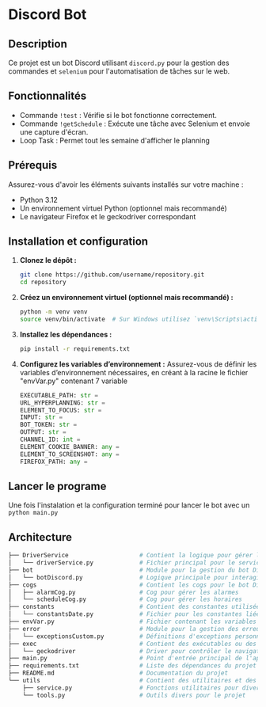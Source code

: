 # Discord Bot

## Description

Ce projet est un bot Discord utilisant `discord.py` pour la gestion des commandes et `selenium` pour l'automatisation de tâches sur le web.

## Fonctionnalités

- Commande `!test` : Vérifie si le bot fonctionne correctement.
- Commande `!getSchedule` : Exécute une tâche avec Selenium et envoie une capture d'écran.
- Loop Task : Permet tout les semaine d'afficher le planning

## Prérequis

Assurez-vous d'avoir les éléments suivants installés sur votre machine :
- Python 3.12
- Un environnement virtuel Python (optionnel mais recommandé)
- Le navigateur Firefox et le geckodriver correspondant

## Installation et configuration

1. **Clonez le dépôt :**

   ```bash
   git clone https://github.com/username/repository.git
   cd repository
   ```


2. **Créez un environnement virtuel (optionnel mais recommandé) :**
   ```bash
   python -m venv venv
   source venv/bin/activate  # Sur Windows utilisez `venv\Scripts\activate`
   ```

3. **Installez les dépendances :**
   ```bash
   pip install -r requirements.txt
   ```
    
4. **Configurez les variables d’environnement :**
Assurez-vous de définir les variables d’environnement nécessaires, en créant à la racine le fichier "envVar.py" contenant 7 variable
   ```python
   EXECUTABLE_PATH: str = 
   URL_HYPERPLANNING: str = 
   ELEMENT_TO_FOCUS: str =
   INPUT: str = 
   BOT_TOKEN: str = 
   OUTPUT: str = 
   CHANNEL_ID: int = 
   ELEMENT_COOKIE_BANNER: any =
   ELEMENT_TO_SCREENSHOT: any =
   FIREFOX_PATH: any =
   ```

## Lancer le programe

Une fois l'instalation et la configuration terminé pour lancer le bot avec un `python main.py`

## Architecture 
```bash
├── DriverService                    # Contient la logique pour gérer le service du driver
│   └── driverService.py             # Fichier principal pour le service de driver
├── bot                              # Module pour la gestion du bot Discord
│   └── botDiscord.py                # Logique principale pour interagir avec Discord
├── cogs                             # Contient les cogs pour le bot Discord
│   ├── alarmCog.py                  # Cog pour gérer les alarmes
│   └── scheduleCog.py               # Cog pour gérer les horaires
├── constants                        # Contient des constantes utilisées dans le projet
│   └── constantsDate.py             # Fichier pour les constantes liées aux dates
├── envVar.py                        # Fichier contenant les variables d'environnement
├── error                            # Module pour la gestion des erreurs personnalisées
│   └── exceptionsCustom.py          # Définitions d'exceptions personnalisées
├── exec                             # Contient des exécutables ou des binaires nécessaires
│   └── geckodriver                  # Driver pour contrôler le navigateur via Selenium
├── main.py                          # Point d'entrée principal de l'application
├── requirements.txt                 # Liste des dépendances du projet
├── README.md                        # Documentation du projet
└── utils                            # Contient des utilitaires et des fonctions d'aide
    ├── service.py                   # Fonctions utilitaires pour divers services
    └── tools.py                     # Outils divers pour le projet
```



